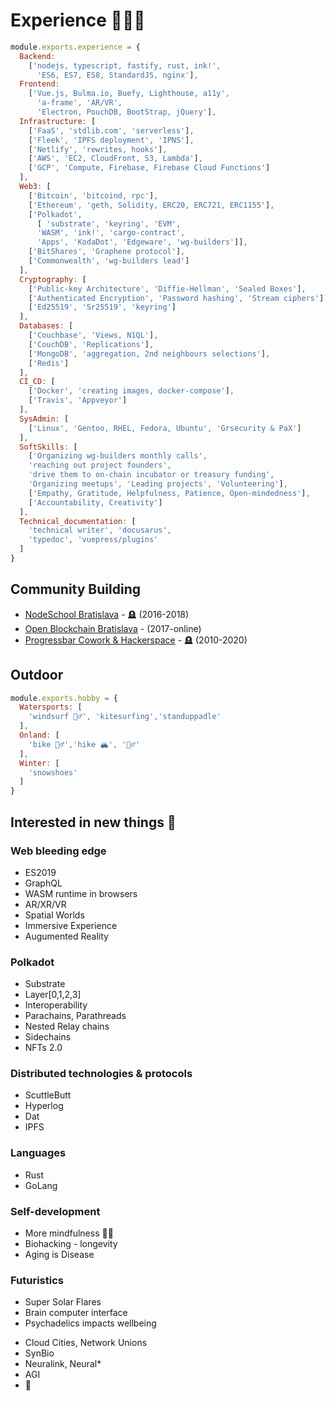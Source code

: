 # Experience 👨🏼‍🔬 

```js
module.exports.experience = {
  Backend:
    ['nodejs, typescript, fastify, rust, ink!',
      'ES6, ES7, ES8, StandardJS, nginx'],
  Frontend:
    ['Vue.js, Bulma.io, Buefy, Lighthouse, a11y',
      'a-frame', 'AR/VR',
      'Electron, PouchDB, BootStrap, jQuery'],
  Infrastructure: [
    ['FaaS', 'stdlib.com', 'serverless'],
    ['Fleek', 'IPFS deployment', 'IPNS'],
    ['Netlify', 'rewrites, hooks'],
    ['AWS', 'EC2, CloudFront, S3, Lambda'],
    ['GCP', 'Compute, Firebase, Firebase Cloud Functions']
  ],
  Web3: [
    ['Bitcoin', 'bitcoind, rpc'],
    ['Ethereum', 'geth, Solidity, ERC20, ERC721, ERC1155'],
    ['Polkadot', 
      [ 'substrate', 'keyring', 'EVM', 
      'WASM', 'ink!', 'cargo-contract',
      'Apps', 'KodaDot', 'Edgeware', 'wg-builders']],
    ['BitShares', 'Graphene protocol'],
    ['Commonwealth', 'wg-builders lead']
  ],
  Cryptography: [
    ['Public-key Architecture', 'Diffie-Hellman', 'Sealed Boxes'],
    ['Authenticated Encryption', 'Password hashing', 'Stream ciphers'],
    ['Ed25519', 'Sr25519', 'keyring']
  ],
  Databases: [
    ['Couchbase', 'Views, N1QL'],
    ['CouchDB', 'Replications'],
    ['MongoDB', 'aggregation, 2nd neighbours selections'],
    ['Redis']
  ],
  CI_CD: [
    ['Docker', 'creating images, docker-compose'],
    ['Travis', 'Appveyor']
  ],
  SysAdmin: [
    ['Linux', 'Gentoo, RHEL, Fedora, Ubuntu', 'Grsecurity & PaX']
  ],
  SoftSkills: [
    ['Organizing wg-builders monthly calls', 
    'reaching out project founders', 
    'drive them to on-chain incubator or treasury funding',
    'Organizing meetups', 'Leading projects', 'Volunteering'],
    ['Empathy, Gratitude, Helpfulness, Patience, Open-mindedness'],
    ['Accountability, Creativity']
  ],
  Technical_documentation: [
    'technical writer', 'docusarus',
    'typedoc', 'vuepress/plugins'
  ]
}
```

## Community Building
* [NodeSchool Bratislava](https://www.meetup.com/nodejsbratislava) - 🪦 (2016-2018)
* [Open Blockchain Bratislava](https://meetup.com/openblockchainbratislava/) - (2017-online)
* [Progressbar Cowork & Hackerspace](https://cowork.progressbar.sk) - 🪦 (2010-2020)

## Outdoor
```js
module.exports.hobby = {
  Watersports: [
    'windsurf 🏄‍♂️', 'kitesurfing','standuppadle'
  ],
  Onland: [
    'bike 🚵‍♂️','hike 🏔', '🧗‍♂️'
  ],
  Winter: [
    'snowshoes'
  ]
}
```

## Interested in new things 🔭
### Web bleeding edge
  * ES2019
  * GraphQL
  * WASM runtime in browsers
  * AR/XR/VR
  * Spatial Worlds
  * Immersive Experience
  * Augumented Reality

### Polkadot 
  * Substrate
  * Layer[0,1,2,3]
  * Interoperability
  * Parachains, Parathreads
  * Nested Relay chains
  * Sidechains
  * NFTs 2.0

### Distributed technologies & protocols 
- ScuttleButt
- Hyperlog
- Dat 
- IPFS

### Languages
  * Rust
  * GoLang

### Self-development
  * More mindfulness 🧘‍♂️
  * Biohacking - longevity
  * Aging is Disease

### Futuristics
  - Super Solar Flares
  - Brain computer interface
  - Psychadelics impacts wellbeing
  * Cloud Cities, Network Unions
  * SynBio
  * Neuralink, Neural*
  * AGI
  * 🥗
